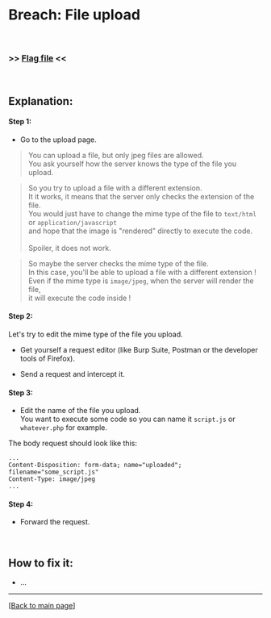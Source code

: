 # Breach: File upload


<br>

### >> [Flag file](../flag) <<

<br>


## Explanation:


#### Step 1:

- Go to the upload page.

> You can upload a file, but only jpeg files are allowed.<br>
> You ask yourself how the server knows the type of the file you upload.

> So you try to upload a file with a different extension.<br>
> It it works, it means that the server only checks the extension of the file.<br>
> You would just have to change the mime type of the file to `text/html` or `application/javascript`<br>
> and hope that the image is "rendered" directly to execute the code.<br>
> <br>
> Spoiler, it does not work.

> So maybe the server checks the mime type of the file.<br>
> In this case, you'll be able to upload a file with a different extension !<br>
> Even if the mime type is `image/jpeg`, when the server will render the file,<br>
> it will execute the code inside !


#### Step 2:

Let's try to edit the mime type of the file you upload.

- Get yourself a request editor (like Burp Suite, Postman or the developer tools of Firefox).

- Send a request and intercept it.


#### Step 3:

- Edit the name of the file you upload.<br>
  You want to execute some code so you can name it `script.js` or `whatever.php` for example.

The body request should look like this:
```
...
Content-Disposition: form-data; name="uploaded"; filename="some_script.js"
Content-Type: image/jpeg
...
```


#### Step 4:

- Forward the request.


<br>


## How to fix it:

- ...


---

[[Back to main page](/#darkly)]
